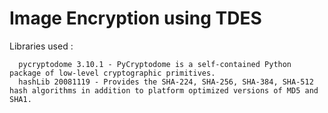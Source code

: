 # Image Encryption using TDES

Libraries used : 

      pycryptodome 3.10.1 - PyCryptodome is a self-contained Python package of low-level cryptographic primitives. 
      hashLib 20081119 - Provides the SHA-224, SHA-256, SHA-384, SHA-512 hash algorithms in addition to platform optimized versions of MD5 and SHA1.


